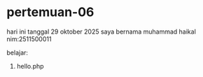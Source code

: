 # pertemuan-06

hari ini tanggal 29 oktober 2025 saya bernama muhammad haikal
nim:2511500011

belajar:
<ol>
<li>hello.php</li>
</ol>